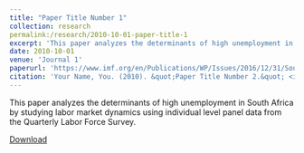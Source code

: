 ```yaml
---
title: "Paper Title Number 1"
collection: research
permalink:/research/2010-10-01-paper-title-1
excerpt: 'This paper analyzes the determinants of high unemployment in South Africa'
date: 2010-10-01
venue: 'Journal 1'
paperurl: 'https://www.imf.org/en/Publications/WP/Issues/2016/12/31/South-Africa-Labor-Market-Dynamics-and-Inequality-44078' 
citation: 'Your Name, You. (2010). &quot;Paper Title Number 2.&quot; <i>Journal 1 </i>.1(2).'
---
```


This paper analyzes the determinants of high unemployment in South Africa by studying labor market dynamics using individual level panel data from the Quarterly Labor Force Survey. 

 
[Download](https://www.imf.org/en/Publications/WP/Issues/2016/12/31/South-Africa-Labor-Market-Dynamics-and-Inequality-44078)
